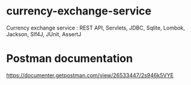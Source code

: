 # currency-exchange-service
Currency exchange service : REST API, Servlets, JDBC, Sqlite, Lombok, Jackson, Slf4J, JUnit, AssertJ

# Postman documentation
https://documenter.getpostman.com/view/26533447/2s946k5VYE
